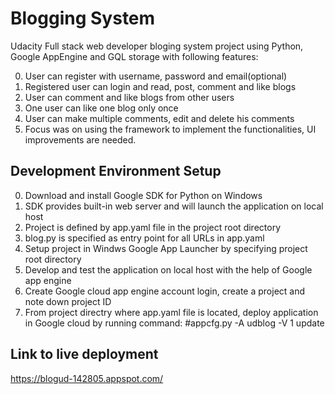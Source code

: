 Blogging System
===============
Udacity Full stack web developer bloging system project using Python, Google AppEngine and GQL storage with following features:


0. User can register with username, password and email(optional)
0. Registered user can login and read, post, comment and like blogs
0. User can comment and like blogs from other users
0. One user can like one blog only once 
0. User can make multiple comments, edit and delete his comments
0. Focus was on using the framework to implement the functionalities,
   UI improvements are needed.

Development Environment Setup
-----------------------------

0. Download and install Google SDK for Python on Windows
0. SDK provides built-in web server and will launch the application on local host
0. Project is defined by app.yaml file in the project root directory
0. blog.py is specified as entry point for all URLs in app.yaml
0. Setup project in Windws Google App Launcher by specifying project root directory
0. Develop and test the application on local host with the help of Google app engine
0. Create Google cloud app engine account login, create a project and note down project ID
0. From project directry where app.yaml file is located, deploy application in Google cloud by running command: #appcfg.py -A udblog -V 1 update 

Link to live deployment
-----------------------------
https://blogud-142805.appspot.com/

